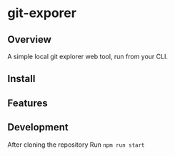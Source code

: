 # git-exporer

## Overview
A simple local git explorer web tool, run from your CLI.

## Install


## Features


## Development
After cloning the repository
Run `npm run start`